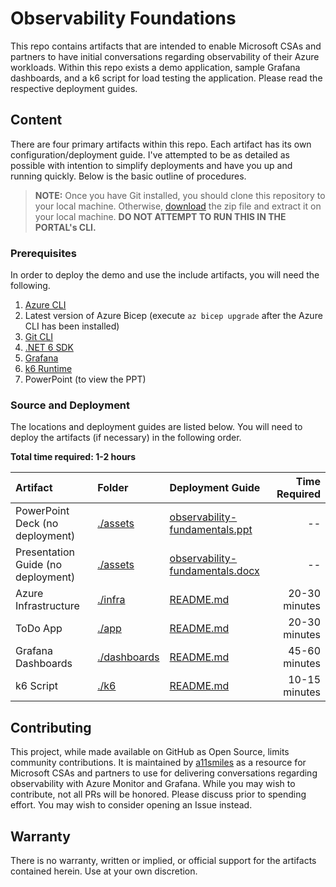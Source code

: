 # Observability Foundations

This repo contains artifacts that are intended to enable Microsoft CSAs and partners to have initial conversations regarding observability of their Azure workloads. Within this repo exists a demo application, sample Grafana dashboards, and a k6 script for load testing the application. Please read the respective deployment guides.

## Content

There are four primary artifacts within this repo. Each artifact has its own configuration/deployment guide. I've attempted to be as detailed as possible with intention to simplify deployments and have you up and running quickly. Below is the basic outline of procedures.

> **NOTE:** Once you have Git installed, you should clone this repository to your local machine. Otherwise, [download](https://github.com/Azure/observability-foundations/archive/refs/heads/main.zip) the zip file and extract it on your local machine. **DO NOT ATTEMPT TO RUN THIS IN THE PORTAL's CLI.**

### Prerequisites

In order to deploy the demo and use the include artifacts, you will need the following.

1. [Azure CLI](https://learn.microsoft.com/cli/azure/install-azure-cli)
2. Latest version of Azure Bicep (execute `az bicep upgrade` after the Azure CLI has been installed)
3. [Git CLI](https://git-scm.com/book/en/v2/Getting-Started-Installing-Git)
4. [.NET 6 SDK](https://dotnet.microsoft.com/download/dotnet/6.0)
5. [Grafana](https://grafana.com/auth/sign-up/create-user)
6. [k6 Runtime](https://k6.io/docs/get-started/installation/)
7. PowerPoint (to view the PPT)

### Source and Deployment

The locations and deployment guides are listed below. You will need to deploy  the artifacts (if necessary) in the following order.
<!-- markdownlint-disable-next-line MD036 -->
**Total time required: 1-2 hours**

| Artifact | Folder | Deployment Guide | Time Required  |
| :-       | :-     | :-               | -:            |
| PowerPoint Deck (no deployment) | [./assets](./assets) | [observability-fundamentals.ppt](./assets/observability-fundamentals.pptx) | -- |
| Presentation Guide (no deployment) | [./assets](./assets) | [observability-fundamentals.docx](./assets/observability-fundamentals.docx) | -- |
| Azure Infrastructure | [./infra](./infra) | [README.md](./infra/README.md) | 20-30 minutes
| ToDo App | [./app](./app) | [README.md](./app/README.md) | 20-30 minutes
| Grafana Dashboards | [./dashboards](./dashboards) | [README.md](./dashboards/README.md) | 45-60 minutes |
| k6 Script | [./k6](./k6) | [README.md](./k6/README.md) | 10-15 minutes |

## Contributing

This project, while made available on GitHub as Open Source, limits community contributions. It is maintained by [a11smiles](https://github.com/a11smiles) as a resource for Microsoft CSAs and partners to use for delivering conversations regarding observability with Azure Monitor and Grafana. While you may wish to contribute, not all PRs will be honored. Please discuss prior to spending effort. You may wish to consider opening an Issue instead.

## Warranty

There is no warranty, written or implied, or official support for the artifacts contained herein. Use at your own discretion.
